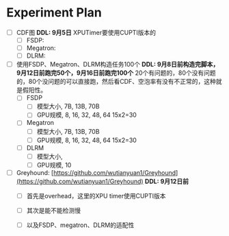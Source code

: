 # Experiment Plan
  - [ ] CDF图 **DDL: 9月5日**
  XPUTimer要使用CUPTI版本的
    - [ ] FSDP:
    - [ ] Megatron: 
    - [ ] DLRM: 
  - [ ] 使用FSDP、Megatron、DLRM构造任务100个 **DDL: 9月8日前构造完脚本，9月12日前跑完50个，9月16日前跑完100个**
    20个有问题的，80个没有问题的，80个没问题的可以直接跑，然后看CDF、空泡率有没有不正常的，这种就是假阳性。
    - [ ] FSDP
      - [ ] 模型大小, 7B, 13B, 70B
      - [ ] GPU规模, 8, 16, 32, 48, 64
      15x2=30
    - [ ] Megatron
      - [ ] 模型大小, 7B, 13B, 70B
      - [ ] GPU规模, 8, 16, 32, 48, 64
      15x2=30
    - [ ] DLRM
      - [ ] 模型大小, 
      - [ ] GPU规模,
      10
  - [ ] Greyhound: [https://github.com/wutianyuan1/Greyhound](https://github.com/wutianyuan1/Greyhound) **DDL: 9月12日前**
    - [ ] 首先是overhead，这里的XPU timer使用CUPTI版本
    - [ ] 其次是能不能检测慢
    - [ ] 以及FSDP、megatron、DLRM的适配性
  